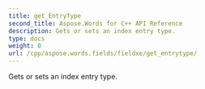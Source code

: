 ```yaml
---
title: get_EntryType
second_title: Aspose.Words for C++ API Reference
description: Gets or sets an index entry type. 
type: docs
weight: 0
url: /cpp/aspose.words.fields/fieldxe/get_entrytype/
---
```


Gets or sets an index entry type. 

